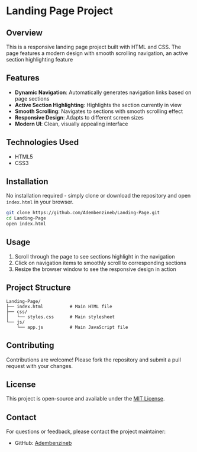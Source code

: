 # Landing Page Project

## Overview
This is a responsive landing page project built with HTML and CSS. The page features a modern design with smooth scrolling navigation, an active section highlighting feature

## Features
- **Dynamic Navigation**: Automatically generates navigation links based on page sections
- **Active Section Highlighting**: Highlights the section currently in view
- **Smooth Scrolling**: Navigates to sections with smooth scrolling effect
- **Responsive Design**: Adapts to different screen sizes
- **Modern UI**: Clean, visually appealing interface

## Technologies Used
- HTML5
- CSS3

## Installation
No installation required - simply clone or download the repository and open `index.html` in your browser.

```bash
git clone https://github.com/Adembenzineb/Landing-Page.git
cd Landing-Page
open index.html
```

## Usage
1. Scroll through the page to see sections highlight in the navigation
2. Click on navigation items to smoothly scroll to corresponding sections
3. Resize the browser window to see the responsive design in action

## Project Structure
```
Landing-Page/
├── index.html          # Main HTML file
├── css/
│   └── styles.css      # Main stylesheet
└── js/
    └── app.js          # Main JavaScript file
```

## Contributing
Contributions are welcome! Please fork the repository and submit a pull request with your changes.

## License
This project is open-source and available under the [MIT License](LICENSE).

## Contact
For questions or feedback, please contact the project maintainer:
- GitHub: [Adembenzineb](https://github.com/Adembenzineb)
